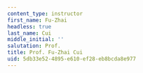 ```yaml
---
content_type: instructor
first_name: Fu-Zhai
headless: true
last_name: Cui
middle_initial: ''
salutation: Prof.
title: Prof. Fu-Zhai Cui
uid: 5db33e52-4895-e610-ef28-eb8bcda8e977
---
```

